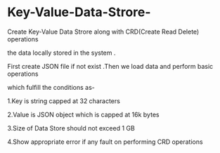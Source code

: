 # Key-Value-Data-Strore-
Create Key-Value Data Strore  along with CRD(Create Read Delete) operations

the data locally stored in the system .

First create JSON file if not exist .Then we load data and perform basic operations

which fulfill the conditions as-

1.Key is string capped at 32 characters

2.Value is JSON object which is capped at 16k bytes

3.Size of Data Store should not exceed 1 GB

4.Show appropriate error if any fault on performing CRD operations

